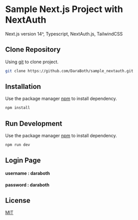 # Sample Next.js Project with NextAuth

Next.js version 14^,
Typescript,
NextAuth.js,
TailwindCSS

## Clone Repository

Using [git](https://git-scm.com/download/win) to clone project.

```bash
git clone https://github.com/DaraBoth/sample_nextauth.git
```

## Installation

Use the package manager [npm](https://docs.npmjs.com/cli/v10/configuring-npm/install) to install dependency.

```bash
npm install
```
## Run Development

Use the package manager [npm](https://docs.npmjs.com/cli/v10/configuring-npm/install) to install dependency.

```bash
npm run dev

```
## Login Page

#### username : daraboth
#### password : daraboth

## License

[MIT](https://choosealicense.com/licenses/mit/)